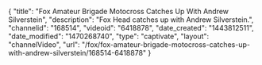 {
    "title": "Fox Amateur Brigade Motocross Catches Up With Andrew Silverstein",
    "description": "Fox Head catches up with Andrew Silverstein.",
    "channelid": "168514",
    "videoid": "6418878",
    "date_created": "1443812511",
    "date_modified": "1470268740",
    "type": "captivate",
    "layout": "channelVideo",
    "url": "\/fox\/fox-amateur-brigade-motocross-catches-up-with-andrew-silverstein\/168514-6418878"
}